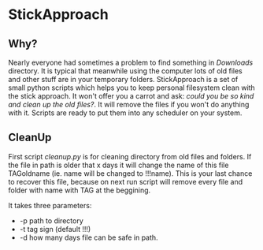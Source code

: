 StickApproach
==============

Why?
--------------

Nearly everyone had sometimes a problem to find something in *Downloads* directory. It is typical that meanwhile using the computer lots of old files and other stuff are in your temporary folders.
StickApproach is a set of small python scripts which helps you to keep personal filesystem clean with the stick approach. It won't offer you a carrot and ask: *could you be so kind and clean up the old files?*. It will remove the files if you won't do anything with it.
Scripts are ready to put them into any scheduler on your system.

CleanUp
--------------

First script *cleanup.py* is for cleaning directory from old files and folders.
If the file in path is older that x days it will change the name of this file TAGoldname (ie. name will be changed to !!!name). This is your last chance to recover this file, because on next run script will remove every file and folder with name with TAG at the beggining.

It takes three parameters:
- -p path to directory
- -t tag sign (default !!!)
- -d how many days file can be safe in path.
